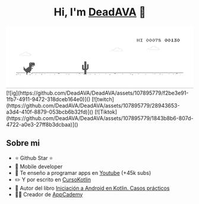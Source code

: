  <div align="center">
    <h1 align="center">Hi, I'm <a href="https://www.tiktok.com/@alansitohot69">DeadAVA</a> 🥵</h1>
  </div>
 <img src="https://raw.githubusercontent.com/wangningkai/wangningkai/master/assets/dino.gif">
[![ig](https://github.com/DeadAVA/DeadAVA/assets/107895779/f2be3e91-1fb7-4911-9472-318dceb164e0)]()
[![twitch](https://github.com/DeadAVA/DeadAVA/assets/107895779/28943653-a3d4-410f-8879-053bcb6b32fd)]()
[![Tiktok](https://github.com/DeadAVA/DeadAVA/assets/107895779/1843b8b6-807d-4722-a0e3-27ff8b3dcbaa)]()

## Sobre mi

- ⭐ Github Star ⭐ 
- 📲 Mobile developer
- 🎥 Te enseño a programar apps en [Youtube](https://youtube.com/aristidevs?sub_confirmation=1) (+45k subs)
- ✏️ Y por escrito en [CursoKotlin](https://cursokotlin.com)
- 📗 Autor del libro [Iniciación a Android en Kotlin. Casos prácticos](https://www.paraninfo.es/catalogo/9788428340922/iniciacion-a-android-en-kotlin--casos-practicos)
- 🧑‍🏫 Creador de [AppCademy](https://appcademy.dev)
<br>

